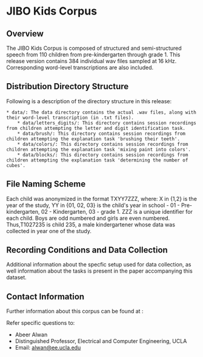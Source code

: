 # JIBO Kids Corpus

## Overview

The JIBO Kids Corpus is composed of structured and semi-structured speech from 110 children from pre-kindergarten through grade 1. This release version contains 384 individual wav files sampled at 16 kHz. Corresponding word-level transcriptions are also included.

## Distribution Directory Structure

Following is a description of the directory structure in this release:

```
* data/: The data directory contains the actual .wav files, along with their word-level transcription (in .txt files).
    * data/letters_digits/: This directory contains session recordings from children attempting the letter and digit identification task.
    * data/brush/: This directory contains session recordings from children attempting the explanation task 'brushing their teeth'.
    * data/colors/: This directory contains session recordings from children attempting the explanation task 'mixing paint into colors'.
    * data/blocks/: This directory contains session recordings from children attempting the explanation task 'determining the number of cubes'.
```

## File Naming Scheme

Each child was anonymized in the format TXYY7ZZZ, where: X in \{1,2\} is the year of the study,  YY in \{01, 02, 03\} is the child's year in school - 01 - Pre-kindergarten, 02 - Kindergarten,  03 - grade 1. ZZZ is a unique identifier for each child.  Boys are odd numbered and girls are even numbered. Thus,T1027235 is child 235, a male kindergartener whose data was collected
in year one of the study.

## Recording Conditions and Data Collection

Additional information about the specfic setup used for data collection, as well information about the tasks is present in the paper accompanying this dataset.

## Contact Information

Further information about this corpus can be found at :

Refer specific questions to:

- Abeer Alwan
- Distinguished Professor, Electrical and Computer Engineering, UCLA
- Email: alwan@ee.ucla.edu
